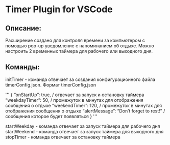 # Timer Plugin for VSCode #

 ## Описание: ##
Расширение создано для контроля времени за компьютером с помощью pop-up уведомление с напоминанием об отдыхе. Можно настроить 2 временных таймера для рабочего или выходного дня.

 ## Команды: ##

initTimer -  команда отвечает за создания конфигурационного файла timerConfig.json. 
Формат timerConfig.json

'''
{
	“onStartUp”: true, / отвечает за запуск и остановку таймера
	“weekdayTimer”:  50, / промежуток в минутах для отображения сообщения о отдыхе
	“weekendTimer”: 120, / промежуток в минутах для отображения сообщения о отдыхе 
	“alertMessage”: “Don’t forget to rest!” / сообщения которое будет появляться
}
'''

startWeekday - команда отвечает за запуск таймера для рабочего дня
startWeekend - команда отвечает за запуск таймера для выходного дня
stopTimer - команда отвечает за остановку таймера

